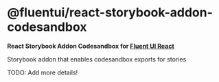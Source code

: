 # @fluentui/react-storybook-addon-codesandbox

**React Storybook Addon Codesandbox for [Fluent UI React](https://developer.microsoft.com/en-us/fluentui)**

Storybook addon that enables codesandbox exports for stories

TODO: Add more details!

